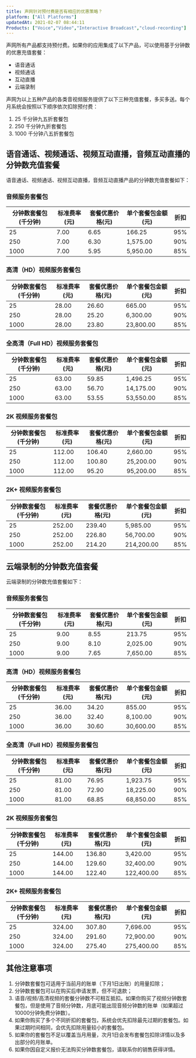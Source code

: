 ```yaml
---
title: 声网针对预付费是否有相应的优惠策略？
platform: ["All Platforms"]
updatedAt: 2021-02-07 08:44:11
Products: ["Voice","Video","Interactive Broadcast","cloud-recording"]
---
```

声网所有产品都支持预付费。如果你的应用集成了以下产品，可以使用基于分钟数的优惠充值套餐：

- 语音通话
- 视频通话
- 互动直播
- 云端录制

声网为以上五种产品的各类音视频服务提供了以下三种充值套餐，多买多送。每个月系统会按照以下顺序依次扣除预付费：

1. 25 千分钟九五折套餐包
2. 250 千分钟九折套餐包
3. 1000 千分钟八五折套餐包


## 语音通话、视频通话、视频互动直播，音频互动直播的分钟数充值套餐

语音通话、视频通话、视频互动直播，音频互动直播产品的分钟数充值套餐如下：

### 音频服务套餐包

| 分钟数套餐包 (千分钟) | 标准费率(元) | 套餐优惠价格(元)| 单个套餐包金额(元)|折扣 |
| ---------------- | ---------------- | --------------- | ---------------------- | ---------------------------|
| 25              | 7.00                 |  6.65        |  166.25            |      95%                  |
| 250            | 7.00                 | 6.30         | 1,575.00          |       90%                 |
| 1000          | 7.00                 | 5.95         | 5,950.00          |       85%                 |


### 高清（HD）视频服务套餐包

| 分钟数套餐包 (千分钟) | 标准费率(元) | 套餐优惠价格(元)| 单个套餐包金额(元)|折扣 |
| ---------------- | ---------------- | --------------- | ---------------------- | ---------------------------|
| 25         |  28.00              | 26.60      | 665.00             |     95%                  |
| 250      |   28.00             | 25.20      | 6,300.00            |     90%                 |
| 1000   |  28.00               | 23.80      |23,800.00          |      85%                |

### 全高清（Full HD）视频服务套餐包

| 分钟数套餐包 (千分钟) | 标准费率(元) | 套餐优惠价格(元)| 单个套餐包金额(元)|折扣 |
| ---------------- | ---------------- | --------------- | ---------------------- | ---------------------------|
| 25         |  63.00              | 59.85     | 1,496.25           |     95%                  |
| 250      |   63.00             | 56.70    | 14,175.00            |     90%                 |
| 1000   | 63.00               | 53.55      |  53,550.00         |      85%                |

### 2K 视频服务套餐包

| 分钟数套餐包 (千分钟) | 标准费率(元) | 套餐优惠价格(元)| 单个套餐包金额(元)|折扣 |
| ---------------- | ---------------- | --------------- | ---------------------- | ---------------------------|
| 25         |  112.00            | 106.40      | 2,660.00         |     95%                  |
| 250      |   112.00          | 100.80       | 25,200.00            |     90%                 |
| 1000   | 112.00              | 95.20        |95,200.00      |      85%                |

### 2K+ 视频服务套餐包

| 分钟数套餐包 (千分钟) | 标准费率(元) | 套餐优惠价格(元)| 单个套餐包金额(元)|折扣 |
| ---------------- | ---------------- | --------------- | ---------------------- | ---------------------------|
| 25         |  252.00            | 239.40     | 5,985.00           |     95%                  |
| 250      |   252.00          | 226.80      | 56,700.00          |     90%                 |
| 1000   | 252.00               | 214.20       |214,200.00          |      85%                |

## 云端录制的分钟数充值套餐

云端录制的分钟数充值套餐如下：

### 音频服务套餐包

| 分钟数套餐包 (千分钟) | 标准费率(元) | 套餐优惠价格(元)| 单个套餐包金额(元)|折扣 |
| ---------------- | ---------------- | --------------- | ---------------------- | ---------------------------|
| 25              | 9.00                 |  8.55        |  213.75            |      95%                  |
| 250            | 9.00                 | 8.10         | 2,025.00          |       90%                 |
| 1000          | 9.00                 | 7.65         | 7,650.00          |       85%                 |


### 高清（HD）视频服务套餐包

| 分钟数套餐包 (千分钟) | 标准费率(元) | 套餐优惠价格(元)| 单个套餐包金额(元)|折扣 |
| ---------------- | ---------------- | --------------- | ---------------------- | ---------------------------|
| 25         |  36.00              | 34.20      | 855.00             |     95%                  |
| 250      |   36.00             | 32.40      | 8,100.00            |     90%                 |
| 1000   |  36.00               | 30.60      |30,600.00          |      85%                |

### 全高清（Full HD）视频服务套餐包

| 分钟数套餐包 (千分钟) | 标准费率(元) | 套餐优惠价格(元)| 单个套餐包金额(元)|折扣 |
| ---------------- | ---------------- | --------------- | ---------------------- | ---------------------------|
| 25         |  81.00              | 76.95      | 1,923.75             |     95%                  |
| 250      |   81.00              | 72.90     | 18,225.00            |     90%                 |
| 1000   | 81.00             | 68.85      | 68,850.00       |      85%                |

### 2K 视频服务套餐包

| 分钟数套餐包 (千分钟) | 标准费率(元) | 套餐优惠价格(元)| 单个套餐包金额(元)|折扣 |
| ---------------- | ---------------- | --------------- | ---------------------- | ---------------------------|
| 25         |  144.00              | 136.80      | 3,420.00             |     95%                  |
| 250      |   144.00              | 129.60     | 32,400.00           |     90%                 |
| 1000   | 144.00             | 122.40      | 122,400.00       |      85%                |

### 2K+ 视频服务套餐包

| 分钟数套餐包 (千分钟) | 标准费率(元) | 套餐优惠价格(元)| 单个套餐包金额(元)|折扣 |
| ---------------- | ---------------- | --------------- | ---------------------- | ---------------------------|
| 25         |  324.00              | 307.80      | 7,696.00            |     95%                  |
| 250      |   324.00               | 291.60     | 72,900.00          |     90%                 |
| 1000   | 324.00              | 275.40      | 275,400.00     |      85%                |

## 其他注意事项

1. 分钟数套餐包可适用于当前月的账单（下月1日出账）的用量扣除；
2. 分钟数套餐包可以在购买后申请发票，但不可退款；
3. 语音/视频/高清视频的套餐分钟数不可相互抵扣。如果你购买了视频分钟数套餐包，但是使用了音频分钟数，月底可能出现音频分钟数的账单（如果超过10000分钟免费分钟数）。
4. 如果你购买了多个不同折扣的套餐包，系统会优先扣除最先过期的套餐包。如果过期时间相同，会优先扣除用量较小的套餐包。
5. 如果你的套餐包不足以覆盖当月用量，次月1日会发布套餐包扣除详情以及多出部分的月账单。
6. 如果你因自定义报价无法购买分钟数套餐包，请联系你的销售获得详情。
